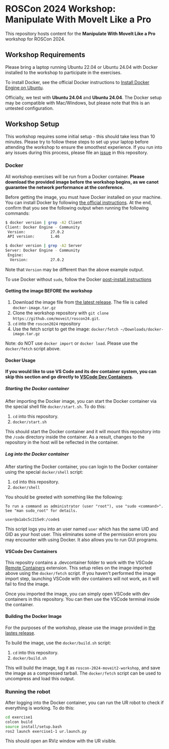 # ROSCon 2024 Workshop: Manipulate With MoveIt Like a Pro

This repository hosts content for the **Manipulate With MoveIt Like a Pro** workshop for ROSCon 2024.

## Workshop Requirements

Please bring a laptop running Ubuntu 22.04 or Ubuntu 24.04 with Docker installed to the workshop to participate in the exercises.

To install Docker, see the official Docker instructions to [Install Docker Engine on Ubuntu](https://docs.docker.com/engine/install/ubuntu/).

Officially, we test with **Ubuntu 24.04** and **Ubuntu 24.04**.
The Docker setup may be compatible with Mac/Windows, but please note that this is an untested configuration.

## Workshop Setup

This workshop requires some initial setup - this should take less than 10 minutes.
Please try to follow these steps to set up your laptop before attending the workshop to ensure the smoothest experience.
If you run into any issues during this process, please file an [issue](https://github.com/moveit/roscon24/issues) in this repository.

### Docker

All workshop exercises will be run from a Docker container.
**Please download the provided image before the workshop begins, as we canot guarantee the network performance at the conference.**

Before getting the image, you must have Docker installed on your machine.
You can install Docker by following [the official instructions](https://docs.docker.com/engine/install/ubuntu/).
At the end, confirm that you see the following output when running the following commands:

```bash
$ docker version | grep -A2 Client
Client: Docker Engine - Community
 Version:           27.0.2
 API version:       1.46

$ docker version | grep -A2 Server
Server: Docker Engine - Community
 Engine:
  Version:          27.0.2
```

Note that `Version` may be different than the above example output.

To use Docker without `sudo`, follow the Docker [post-install instructions](https://docs.docker.com/engine/install/linux-postinstall/#manage-docker-as-a-non-root-user)

#### Getting the image BEFORE the workshop

1. Download the image file from [the latest release](https://github.com/moveit/roscon24/releases). The file is called `docker-image.tar.gz`
2. Clone the workshop repository with `git clone https://github.com/moveit/roscon24.git`.
3. `cd` into the `roscon2024` repository
4. Use the fetch script to get the image: `docker/fetch ~/Downloads/docker-image.tar.gz` 

Note: do NOT use `docker import` or `docker load`. Please use the `docker/fetch` script above.

#### Docker Usage

**If you would like to use VS Code and its dev container system, you can skip this section and go directly to [VSCode Dev Containers](#vscode-dev-containers).**

##### Starting the Docker container

After importing the Docker image, you can start the Docker container via the special shell file `docker/start.sh`. To do this:

  1. `cd` into this repository.
  2. `docker/start.sh`

This should start the Docker container and it will mount this repository into the `/code` directory inside the container.
As a result, changes to the repository in the host will be reflected in the container.

##### Log into the Docker container

After starting the Docker container, you can login to the Docker container using the special `docker/shell` script:

  1. cd into this repository.
  2. `docker/shell`

You should be greeted with something like the following:

```
To run a command as administrator (user "root"), use "sudo <command>".
See "man sudo_root" for details.

user@a1abc5c215e9:/code$ 
```

This script logs you into an user named `user` which has the same UID and GID as your host user.
This eliminates some of the permission errors you may encounter with using Docker.
It also allows you to run GUI programs.

#### VSCode Dev Containers

This repositry contains a .devcontainer folder to work with the VSCode [Remote Containers](https://marketplace.visualstudio.com/items?itemName=ms-vscode-remote.remote-containers) extension.
This setup relies on the image imported above using the `docker/fetch` script.
If you haven't performed the image import step, launching VSCode with dev containers will not work, as it will fail to find the image.

Once you imported the image, you can simply open VSCode with dev containers in this repository.
You can then use the VSCode terminal inside the container.

#### Building the Docker Image

For the purposes of the workshop, please use the image provided in [the lastes release](https://github.com/moveit/roscon24/releases).

To build the image, use the `docker/build.sh` script:

  1. `cd` into this repository.
  2. `docker/build.sh`

This will build the image, tag it as `roscon-2024-moveit2-workshop`, and save the image as a compressed tarball. The `docker/fetch` script can be used to uncompress and load this output.

### Running the robot

After logging into the Docker container, you can run the UR robot to check if everything is working. To do this:

```bash
cd exercise1
colcon build
source install/setup.bash
ros2 launch exercise1-1 ur.launch.py
```

This should open an RViz window with the UR visible.

